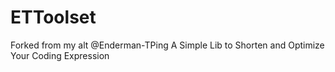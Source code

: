 # ETToolset
 Forked from my alt @Enderman-TPing
 A Simple Lib to Shorten and Optimize Your Coding Expression
